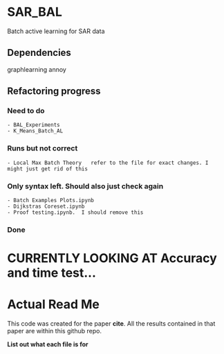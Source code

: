 # SAR_BAL
Batch active learning for SAR data

## Dependencies
graphlearning
annoy

## Refactoring progress

### Need to do
    - BAL_Experiments
    - K_Means_Batch_AL

### Runs but not correct
    - Local Max Batch Theory   refer to the file for exact changes. I might just get rid of this

### Only syntax left. Should also just check again

    - Batch Examples Plots.ipynb
    - Dijkstras Coreset.ipynb
    - Proof testing.ipynb.  I should remove this




### Done

# CURRENTLY LOOKING AT Accuracy and time test...


# Actual Read Me
This code was created for the paper **cite**. All the results contained in that paper are within this github repo. 

**List out what each file is for**




